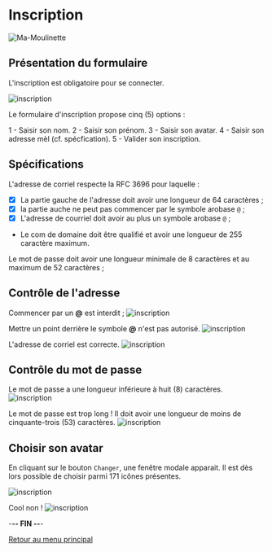# Inscription

![Ma-Moulinette](/documentation/ressources/home-000.jpg)

## Présentation du formulaire

L'inscription est obligatoire pour se connecter.

![inscription](/documentation/ressources/registration-001.jpg)

Le formulaire d'inscription propose cinq (5) options :

1 - Saisir son nom.
2 - Saisir son prénom.
3 - Saisir son avatar.
4 - Saisir son adresse mèl (cf. spécfication).
5 - Valider son inscription.

## Spécifications

L'adresse de corriel respecte la RFC 3696 pour laquelle :

- [x] La partie gauche de l'adresse doit avoir une longueur de 64 caractères ;
- [x] la partie auche ne peut pas commencer par le symbole arobase `@` ;
- [X] L'adresse de courriel doit avoir au plus un symbole arobase `@` ;
- Le com de domaine doit être qualifié et avoir une longueur de 255 caractère maximum.

Le mot de passe doit avoir une longueur minimale de 8 caractères et au maximum de 52 caractères ;

## Contrôle de l'adresse

Commencer par un **@** est interdit ;
![inscription](/documentation/ressources/registration-002.jpg)

Mettre un point derrière le symbole **@** n'est pas autorisé.
![inscription](/documentation/ressources/registration-003.jpg)

L'adresse de corriel est correcte.
![inscription](/documentation/ressources/registration-004.jpg)

## Contrôle du mot de passe

Le mot de passe a une longueur inférieure à huit (8) caractères.
![inscription](/documentation/ressources/registration-005.jpg)

Le mot de passe est trop long ! Il doit avoir une longueur de moins de cinquante-trois (53) caractères.
![inscription](/documentation/ressources/registration-006.jpg)

## Choisir son avatar

En cliquant sur le bouton `Changer`, une fenêtre modale apparait. Il est dès lors possible de choisir parmi 171 icônes présentes.

![inscription](/documentation/ressources/registration-008.jpg)

Cool non !
![inscription](/documentation/ressources/registration-009.jpg)

-**-- FIN --**-

[Retour au menu principal](/README.md)
